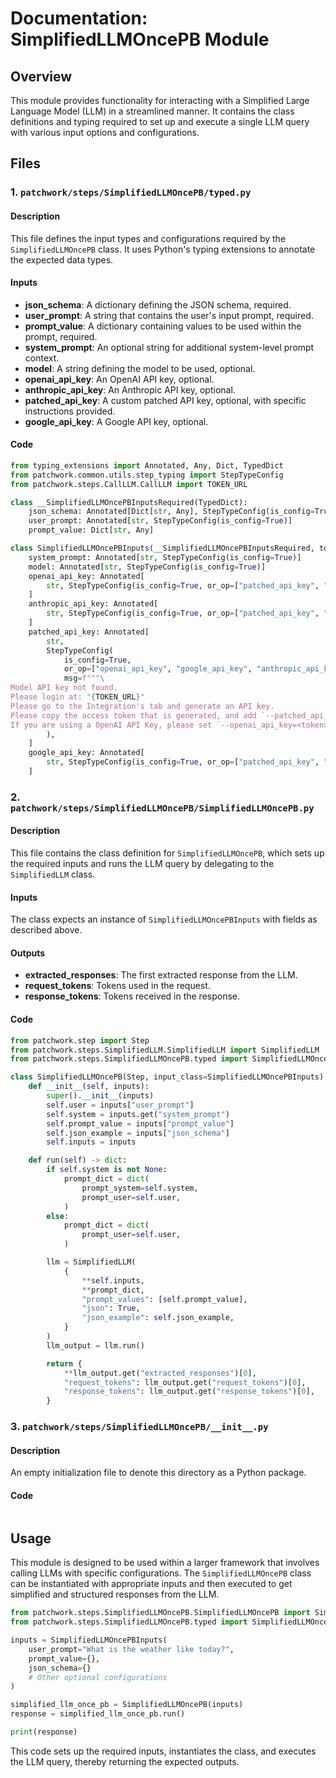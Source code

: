 # Documentation: SimplifiedLLMOncePB Module

## Overview

This module provides functionality for interacting with a Simplified Large Language Model (LLM) in a streamlined manner. It contains the class definitions and typing required to set up and execute a single LLM query with various input options and configurations.

## Files

### 1. `patchwork/steps/SimplifiedLLMOncePB/typed.py`

#### Description

This file defines the input types and configurations required by the `SimplifiedLLMOncePB` class. It uses Python's typing extensions to annotate the expected data types.

#### Inputs

- **json_schema**: A dictionary defining the JSON schema, required.
- **user_prompt**: A string that contains the user's input prompt, required.
- **prompt_value**: A dictionary containing values to be used within the prompt, required.
- **system_prompt**: An optional string for additional system-level prompt context.
- **model**: A string defining the model to be used, optional.
- **openai_api_key**: An OpenAI API key, optional.
- **anthropic_api_key**: An Anthropic API key, optional.
- **patched_api_key**: A custom patched API key, optional, with specific instructions provided.
- **google_api_key**: A Google API key, optional.

#### Code
```python
from typing_extensions import Annotated, Any, Dict, TypedDict
from patchwork.common.utils.step_typing import StepTypeConfig
from patchwork.steps.CallLLM.CallLLM import TOKEN_URL

class __SimplifiedLLMOncePBInputsRequired(TypedDict):
    json_schema: Annotated[Dict[str, Any], StepTypeConfig(is_config=True)]
    user_prompt: Annotated[str, StepTypeConfig(is_config=True)]
    prompt_value: Dict[str, Any]

class SimplifiedLLMOncePBInputs(__SimplifiedLLMOncePBInputsRequired, total=False):
    system_prompt: Annotated[str, StepTypeConfig(is_config=True)]
    model: Annotated[str, StepTypeConfig(is_config=True)]
    openai_api_key: Annotated[
        str, StepTypeConfig(is_config=True, or_op=["patched_api_key", "google_api_key", "anthropic_api_key"])
    ]
    anthropic_api_key: Annotated[
        str, StepTypeConfig(is_config=True, or_op=["patched_api_key", "google_api_key", "openai_api_key"])
    ]
    patched_api_key: Annotated[
        str,
        StepTypeConfig(
            is_config=True,
            or_op=["openai_api_key", "google_api_key", "anthropic_api_key"],
            msg=f"""\
Model API key not found.
Please login at: "{TOKEN_URL}"
Please go to the Integration's tab and generate an API key.
Please copy the access token that is generated, and add `--patched_api_key=<token>` to the command line.
If you are using a OpenAI API Key, please set `--openai_api_key=<token>`.""",
        ),
    ]
    google_api_key: Annotated[
        str, StepTypeConfig(is_config=True, or_op=["patched_api_key", "openai_api_key", "anthropic_api_key"])
    ]
```

### 2. `patchwork/steps/SimplifiedLLMOncePB/SimplifiedLLMOncePB.py`

#### Description

This file contains the class definition for `SimplifiedLLMOncePB`, which sets up the required inputs and runs the LLM query by delegating to the `SimplifiedLLM` class.

#### Inputs

The class expects an instance of `SimplifiedLLMOncePBInputs` with fields as described above.

#### Outputs

- **extracted_responses**: The first extracted response from the LLM.
- **request_tokens**: Tokens used in the request.
- **response_tokens**: Tokens received in the response.

#### Code

```python
from patchwork.step import Step
from patchwork.steps.SimplifiedLLM.SimplifiedLLM import SimplifiedLLM
from patchwork.steps.SimplifiedLLMOncePB.typed import SimplifiedLLMOncePBInputs

class SimplifiedLLMOncePB(Step, input_class=SimplifiedLLMOncePBInputs):
    def __init__(self, inputs):
        super().__init__(inputs)
        self.user = inputs["user_prompt"]
        self.system = inputs.get("system_prompt")
        self.prompt_value = inputs["prompt_value"]
        self.json_example = inputs["json_schema"]
        self.inputs = inputs

    def run(self) -> dict:
        if self.system is not None:
            prompt_dict = dict(
                prompt_system=self.system,
                prompt_user=self.user,
            )
        else:
            prompt_dict = dict(
                prompt_user=self.user,
            )

        llm = SimplifiedLLM(
            {
                **self.inputs,
                **prompt_dict,
                "prompt_values": [self.prompt_value],
                "json": True,
                "json_example": self.json_example,
            }
        )
        llm_output = llm.run()

        return {
            **llm_output.get("extracted_responses")[0],
            "request_tokens": llm_output.get("request_tokens")[0],
            "response_tokens": llm_output.get("response_tokens")[0],
        }
```

### 3. `patchwork/steps/SimplifiedLLMOncePB/__init__.py`

#### Description

An empty initialization file to denote this directory as a Python package.

#### Code
```python

```

## Usage

This module is designed to be used within a larger framework that involves calling LLMs with specific configurations. The `SimplifiedLLMOncePB` class can be instantiated with appropriate inputs and then executed to get simplified and structured responses from the LLM.

```python
from patchwork.steps.SimplifiedLLMOncePB.SimplifiedLLMOncePB import SimplifiedLLMOncePB
from patchwork.steps.SimplifiedLLMOncePB.typed import SimplifiedLLMOncePBInputs

inputs = SimplifiedLLMOncePBInputs(
    user_prompt="What is the weather like today?",
    prompt_value={},
    json_schema={}
    # Other optional configurations
)

simplified_llm_once_pb = SimplifiedLLMOncePB(inputs)
response = simplified_llm_once_pb.run()

print(response)
```

This code sets up the required inputs, instantiates the class, and executes the LLM query, thereby returning the expected outputs.